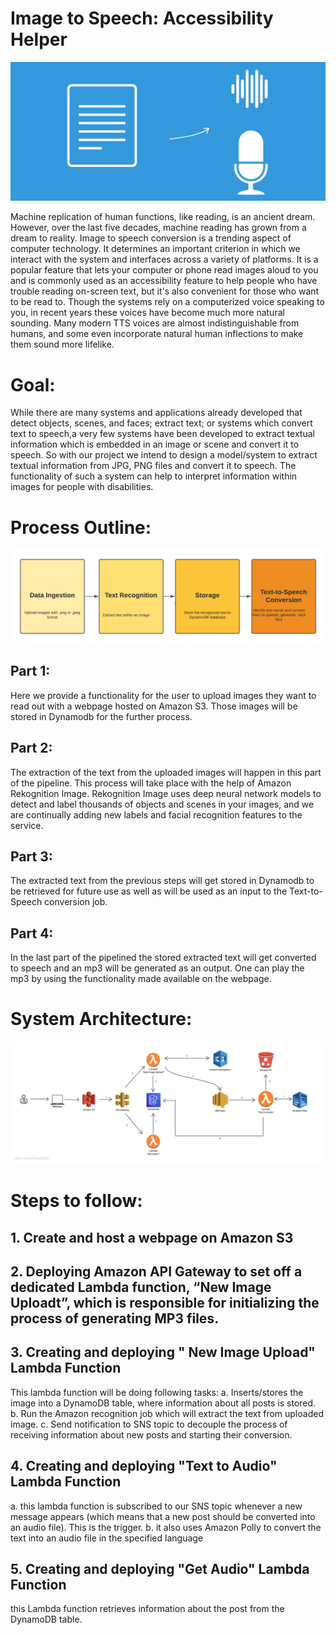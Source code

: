 
# Image to Speech: Accessibility Helper 

![picture](https://github.com/Team5CSYEFall/Project/blob/main/images/Intr.png)

Machine replication of human functions, like reading, is an ancient dream. However, over the last five decades, machine reading has grown from a dream to reality. 
Image to speech conversion is a trending aspect of computer technology. It determines an important criterion in which we interact with the system and interfaces across a variety of platforms.
It is a popular feature that lets your computer or phone read images aloud to you and is commonly used as an accessibility feature to help people who have trouble reading on-screen text, but it's also convenient for those who want to be read to.
Though the systems rely on a computerized voice speaking to you, in recent years these voices have become much more natural sounding. Many modern TTS voices are almost indistinguishable from humans, and some even incorporate natural human inflections to make them sound more lifelike. 

# Goal:
While there are many systems and applications already developed that detect objects, scenes, and faces; extract text; or systems which convert text to speech,a very few systems have been developed to extract textual information which is embedded in an image or scene and convert it to speech.
So with our project we intend to design a model/system to extract textual information from JPG, PNG files and convert it to speech.
The functionality of such a system can help to interpret information within images for people with disabilities. 

# Process Outline:

![picture](https://github.com/Team5CSYEFall/Project/blob/main/images/PD.png)

## Part 1: 
Here we provide a functionality for the user to upload images they want to read out with a webpage hosted on Amazon S3. Those images will be stored in Dynamodb for the further process.
## Part 2: 
The extraction of the text from the uploaded images will happen in this part of the pipeline. This process will take place with the help of Amazon Rekognition Image. Rekognition Image uses deep neural network models to detect and label thousands of objects and scenes in your images, and we are continually adding new labels and facial recognition features to the service. 
## Part 3:
The extracted text from the previous steps will get stored in Dynamodb to be retrieved for future use as well as will be used as an input to the Text-to-Speech conversion job.
## Part 4:
In the last part of the pipelined the stored extracted text will get converted to speech and an mp3 will be generated as an output. One can play the mp3 by using the functionality made available on the webpage.

# System Architecture: 

![picture](https://github.com/Team5CSYEFall/Project/blob/main/images/Arch.png)

# Steps to follow:
## 1. Create and host a webpage on Amazon S3
## 2. Deploying Amazon API Gateway to set off a dedicated Lambda function, “New Image Uploadt”, which is responsible for initializing the process of generating MP3 files.
## 3. Creating and deploying " New Image Upload" Lambda Function
This lambda function will be doing following tasks:
a. Inserts/stores the image into a DynamoDB table, where information about all posts is stored.
b. Run the Amazon recognition job which will extract the text from uploaded image.
c. Send notification to SNS topic to decouple the process of receiving information about new posts and starting their conversion.
## 4. Creating and deploying "Text to Audio" Lambda Function
a. this lambda function is subscribed to our SNS topic whenever a new message appears (which means that a new post should be converted into an audio file). This is the trigger.
b. it also uses Amazon Polly to convert the text into an audio file in the specified language
## 5. Creating and deploying "Get Audio" Lambda Function 
this Lambda function retrieves information about the post from the DynamoDB table.




